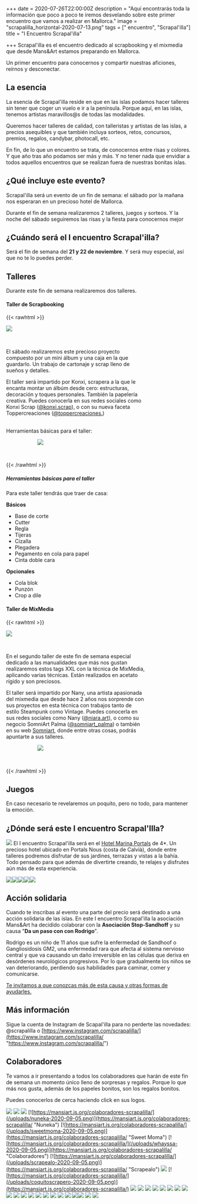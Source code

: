 +++
date = 2020-07-26T22:00:00Z
description = "Aquí encontrarás toda la información que poco a poco te iremos desvelando sobre este primer encuentro que vamos a realizar en Mallorca."
image = "scrapalilla_horizontal-2020-07-13.png"
tags = [" encuentro", "Scrapal'illa"]
title = "I Encuentro Scrapal'illa"

+++
Scrapal'illa es el encuentro dedicado al scrapbooking y el mixmedia que desde Mans&Art estamos preparando en Mallorca.

Un primer encuentro para conocernos y compartir nuestras aficiones, reírnos y desconectar.

## La esencia

La esencia de Scrapal'illa reside en que en las islas podamos hacer talleres sin tener que coger un vuelo e ir a la península. Porque aquí, en las islas, tenemos artistas maravillos@s de todas las modalidades.

Queremos hacer talleres de calidad, con talleristas y artistas de las islas, a precios asequibles y que también incluya sorteos, retos, concursos, premios, regalos, candybar, photocall, etc.

En fin, de lo que un encuentro se trata, de conocernos entre risas y colores. Y que año tras año podamos ser más y más. Y no tener nada que envidiar a todos aquellos encuentros que se realizan fuera de nuestras bonitas islas.

## ¿Qué incluye este evento?

Scrapal'illa será un evento de un fin de semana: el sábado por la mañana nos esperaran en un precioso hotel de Mallorca.

Durante el fin de semana realizaremos 2 talleres, juegos y sorteos. Y la noche del sábado seguiremos las risas y la fiesta para conocernos mejor

## ¿Cuándo será el I encuentro Scrapal'illa?

Será el fin de semana del **21 y 22 de noviembre**. Y será muy especial, así que no te lo puedes perder.

## Talleres

Durante este fin de semana realizaremos dos talleres.

#### Taller de Scrapbooking

{{< rawhtml >}}

<div>

<span style="display: inline-block;width: 20%; padding-bottom: 2.25em"><img src="/uploads/proyectoscrap-2020-10-29.png"></span>

<span style="display: inline-block;vertical-align: top;width: 75%;">El sábado realizaremos este precioso proyecto compuesto por un mini álbum y una caja en la que guardarlo. Un trabajo de cartonaje y scrap lleno de sueños y detalles.</span>

</div>

<div>

<span style="display: inline-block;width: 75%; vertical-align:top">El taller será impartido por Konxi, scrapera a la que le encanta montar un álbúm desde cero: estructuras, decoración y toques personales. También la papelería creativa. Puedes conocerla en sus redes sociales como Konxi Scrap (<a href="https://www.instagram.com/konxi.scrap/">@konxi.scrap</a>), o con su nueva faceta Toppercreaciones (<a href="https://www.instagram.com/toppercreaciones/">@toppercreaciones.</a>)

<p>

<br> Herramientas básicas para el taller: </br>

</span>

<span style="display: inline-block; width: 20%; text-align: right; padding-bottom: 2.25em"><img src="/uploads/konxi-2020-09-14.png"></span>

</div>

{{< /rawhtml >}}

##### Herramientas básicas para el taller

Para este taller tendrás que traer de casa:

**Básicos**

* Base de corte
* Cutter
* Regla
* Tijeras
* Cizalla
* Plegadera
* Pegamento en cola para papel
* Cinta doble cara

**Opcionales**

* Cola blok
* Punzón 
* Crop a dile

#### Taller de MixMedia

{{< rawhtml >}}

<div>

<span style="display: inline-block;width: 20%; padding-bottom: 2.25em"><img src="/uploads/proyectomixmedia-2020-07-28.png"></span>

<span style="display: inline-block;vertical-align: top;width: 75%;">En el segundo taller de este fin de semana especial dedicado a las manualidades que más nos gustan realizaremos estos tags XXL con la técnica de MixMedia, aplicando varias técnicas. Están realizados en acetato rígido y son preciosos.</span>

</div>

<div>

<span style="display: inline-block;width: 75%; vertical-align:top">El taller será impartido por Nany, una artista apasionada del mixmedia que desde hace 2 años nos sorprende con sus proyectos en esta técnica con trabajos tanto de estilo Steampunk como Vintage. Puedes conocerla en sus redes sociales como Nany (<a href="https://www.instagram.com/niara.art/">@niara.art</a>), o como su negocio SomniArt Palma (<a href="https://www.instagram.com/somniart_palma/">@somniart_palma</a>) o también en su web <a href="https://somniartpalma.com">Somniart</a>, donde entre otras cosas, podrás apuntarte a sus talleres.</span>

<span style="display: inline-block; width: 20%; text-align: right; padding-bottom: 2.25em"><img src="/uploads/nany-2020-08-01.png"></span>

</div>

{{< /rawhtml >}}

## Juegos

En caso necesario te revelaremos un poquito, pero no todo, para mantener la emoción.

## ¿Dónde será este I encuentro Scrapal'Illa?

![](/uploads/117920257_356684985500009_7411904159935708540_n-2020-10-20.jpg)   El I encuentro Scrapal'illa será en el [Hotel Marina Portals](https://www.hotelmarinaportals.com/es) de 4*. Un precioso hotel ubicado en Portals Nous (costa de Calvià), donde entre talleres podremos disfrutar de sus jardines, terrazas y vistas a la bahía. Todo pensado para que además de divertirte creando, te relajes y disfrutes aún más de esta experiencia.

![](/uploads/117726542_611894692847979_2919382916457674732_n-1-2020-10-20.jpg)![](/uploads/118117798_226444265361587_4701201538243687867_n-2020-10-20.jpg)![](/uploads/118693879_2589408217988975_2039656387498527521_n-2020-10-20.jpg)![](/uploads/87820472_194631638530892_9089760560921315984_n-2020-10-20.jpg)![](/uploads/95664994_272903300546827_2386494825276256300_n-2020-10-20.jpg)

## Acción solidaria

Cuando te inscribas al evento una parte del precio será destinado a una acción solidaria de las islas. En este I encuentro Scrapal'illa la asociación Mans&Art ha decidido colaborar con la **Asociación Stop-Sandhoff** y su causa "**Da un paso con con Rodrigo**".

Rodrigo es un niño de 11 años que sufre la enfermedad de Sandhoof o Gangliosidosis GM2, una enfermedad rara que afecta al sistema nervioso central y que va causando un daño irreversible en las células que deriva en desórdenes neurológicos progresivos. Por lo que gradualmente los niños se van deteriorando, perdiendo sus habilidades para caminar, comer y comunicarse.

[Te invitamos a que conozcas más de esta causa y otras formas de ayudarles.](https://mansiart.js.org/posts/solidaridad/)

## Más información

Sigue la cuenta de Instagram de Scapal'illa para no perderte las novedades: @scrapalilla o [https://www.instagram.com/scrapalilla/](https://www.instagram.com/scrapalilla/ "https://www.instagram.com/scrapalilla/")

## Colaboradores

Te vamos a ir presentando a todos los colaboradores que harán de este fin de semana un momento único lleno de sorpresas y regalos. Porque lo que más nos gusta, además de los papeles bonitos, son los regalos bonitos.

Puedes conocerlos de cerca haciendo click en sus logos.

[![](/uploads/trucos-y-dulces-2020-08-11.jpg)](https://mansiart.js.org/colaboradores-scrapalilla/) [![](/uploads/flores-de-guirior2-2020-08-24.jpg)](https://mansiart.js.org/colaboradores-scrapalilla/)   [![](/uploads/quely-logo-2020-08-11.jpg)](https://mansiart.js.org/colaboradores-scrapalilla/) [![https://mansiart.js.org/colaboradores-scrapalilla/](/uploads/nuneka-2020-09-05.png)](https://mansiart.js.org/colaboradores-scrapalilla/ "Nuneka") [![https://mansiart.js.org/colaboradores-scrapalilla/](/uploads/sweetmoma-2020-09-05.png)](https://mansiart.js.org/colaboradores-scrapalilla/ "Sweet Moma") [![https://mansiart.js.org/colaboradores-scrapalilla/](/uploads/whayssa-2020-09-05.png)](https://mansiart.js.org/colaboradores-scrapalilla/ "Colaboradores") [![https://mansiart.js.org/colaboradores-scrapalilla/](/uploads/scrapealo-2020-09-05.png)](https://mansiart.js.org/colaboradores-scrapalilla/ "Scrapealo") [![](/uploads/scrapmenorca-2020-10-20.png)](https://mansiart.js.org/colaboradores-scrapalilla/) [![https://mansiart.js.org/colaboradores-scrapalilla/](/uploads/coquitoscrapero-2020-09-05.png)](https://mansiart.js.org/colaboradores-scrapalilla/) [![](/uploads/artelaserdesign-2020-09-12.png)](https://mansiart.js.org/colaboradores-scrapalilla/) [![](/uploads/tombow-2020-09-12.png)](https://mansiart.js.org/colaboradores-scrapalilla/) [![](/uploads/basiccrea-2020-09-12.png)](https://mansiart.js.org/colaboradores-scrapalilla/) [![](/uploads/beadesign-2020-09-12.png)](https://mansiart.js.org/colaboradores-scrapalilla/) [![](/uploads/lasonadoramilcrafts-2020-09-12.png)](https://mansiart.js.org/colaboradores-scrapalilla/) [![](/uploads/montejo-2020-09-12.png)](https://mansiart.js.org/colaboradores-scrapalilla/)  [![](/uploads/lolita-2020-09-05.png)](https://mansiart.js.org/colaboradores-scrapalilla/) [![](/uploads/logo_sonrisas-de-papel-2020-09-10.jpg)](https://mansiart.js.org/colaboradores-scrapalilla/) [![](/uploads/mokkastitches-2020-09-16.png)](https://mansiart.js.org/colaboradores-scrapalilla/) [![](/uploads/bekangaroo-2020-09-16.png)](https://mansiart.js.org/colaboradores-scrapalilla/) [![](/uploads/mayrarubi-2020-09-16.png)](https://mansiart.js.org/colaboradores-scrapalilla/) [![](/uploads/petitcuky-2020-09-17.png)](https://mansiart.js.org/colaboradores-scrapalilla/) [![](/uploads/lamardewashitapes-2020-09-20.png)](https://mansiart.js.org/colaboradores-scrapalilla/) [![](/uploads/karinacapatto-2020-10-20.png)](https://mansiart.js.org/colaboradores-scrapalilla/) [![](/uploads/esferreret-2020-09-16.png)](https://mansiart.js.org/colaboradores-scrapalilla/) [![](/uploads/anskuku-2020-10-01.png)](https://mansiart.js.org/colaboradores-scrapalilla/) [![](/uploads/passionart-2020-10-20.png)](https://mansiart.js.org/colaboradores-scrapalilla/) [![](/uploads/cajade-2020-10-27.png)![](/uploads/troquelando-2020-10-20.png)](https://mansiart.js.org/colaboradores-scrapalilla/) [![](/uploads/lahuelladelaura-2020-10-20.png)](https://mansiart.js.org/colaboradores-scrapalilla/) [![](/uploads/modasyaya-2020-10-20.png)](https://mansiart.js.org/colaboradores-scrapalilla/)